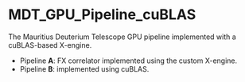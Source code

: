 # MDT_GPU_Pipeline_cuBLAS

The Mauritius Deuterium Telescope GPU pipeline implemented with a
cuBLAS-based X-engine.

* Pipeline **A**: FX correlator implemented using the custom X-engine.
* Pipeline **B**: implemented using cuBLAS.

